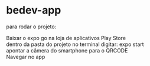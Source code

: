 # bedev-app

para rodar o projeto:

Baixar o expo go na loja de aplicativos Play Store<br>
dentro da pasta do projeto no terminal digitar: expo start <br>
apontar a câmera do smartphone para o QRCODE<br>
Navegar no app


